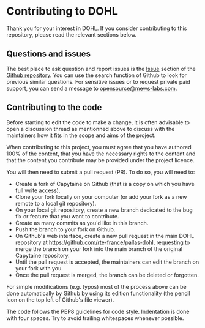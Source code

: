 
# Contributing to DOHL

Thank you for your interest in DOHL.
If you consider contributing to this repository, please read the relevant sections below.

## Questions and issues

The best place to ask question and report issues is the [Issue](https://github.com/rte-france/pallas-dohl/issues/) section of the [Github repository](https://github.com/rte-france/pallas-dohl).
You can use the search function of Github to look for previous similar questions.
For sensitive issues or to request private paid support, you can send a message to <opensource@mews-labs.com>.

## Contributing to the code

Before starting to edit the code to make a change, it is often advisable to open a discussion thread as mentionned above to discuss with the maintainers how it fits in the scope and aims of the project.

When contributing to this project, you must agree that you have authored 100% of the content, that you have the necessary rights to the content and that the content you contribute may be provided under the project licence.

You will then need to submit a pull request (PR). To do so, you will need to:
- Create a fork of Capytaine on Github (that is a copy on which you have full write access).
- Clone your fork locally on your computer (or add your fork as a new remote to a local git repository).
- On your local git repository, create a new branch dedicated to the bug fix or feature that you want to contribute.
- Create as many commits as you'd like in this branch.
- Push the branch to your fork on Github.
- On Github's web interface, create a new pull request in the main DOHL repository at https://github.com/rte-france/pallas-dohl, requesting to merge the branch on your fork into the main branch of the original Capytaine repository.
- Until the pull request is accepted, the maintainers can edit the branch on your fork with you.
- Once the pull request is merged, the branch can be deleted or forgotten.

For simple modifications (e.g. typos) most of the process above can be done automatically by Github by using its edition functionality (the pencil icon on the top left of Github's file viewer).

The code follows the PEP8 guidelines for code style. Indentation is done with four spaces. Try to avoid trailing whitespaces whenever possible.

